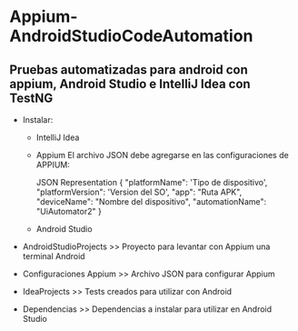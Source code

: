 # Appium-AndroidStudioCodeAutomation
## Pruebas automatizadas para android con appium, Android Studio e IntelliJ Idea con TestNG

- Instalar:
    - IntelliJ Idea
    - Appium
        El archivo JSON debe agregarse en las configuraciones de APPIUM:

        JSON Representation
        {
        "platformName": 'Tipo de dispositivo',
        "platformVersion": 'Version del SO',
        "app": "Ruta APK",
        "deviceName": "Nombre del dispositivo",
        "automationName": "UiAutomator2"
        }

    - Android Studio

- AndroidStudioProjects >> Proyecto para levantar con Appium una terminal Android
- Configuraciones Appium >> Archivo JSON para configurar Appium
- IdeaProjects >> Tests creados para utilizar con Android
- Dependencias >> Dependencias a instalar para utilizar en Android Studio


